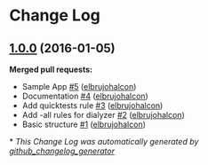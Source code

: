 # Change Log

## [1.0.0](https://github.com/inaka/inaka.mk/tree/1.0.0) (2016-01-05)
**Merged pull requests:**

- Sample App [\#5](https://github.com/inaka/inaka.mk/pull/5) ([elbrujohalcon](https://github.com/elbrujohalcon))
- Documentation [\#4](https://github.com/inaka/inaka.mk/pull/4) ([elbrujohalcon](https://github.com/elbrujohalcon))
- Add quicktests rule [\#3](https://github.com/inaka/inaka.mk/pull/3) ([elbrujohalcon](https://github.com/elbrujohalcon))
- Add -all rules for dialyzer [\#2](https://github.com/inaka/inaka.mk/pull/2) ([elbrujohalcon](https://github.com/elbrujohalcon))
- Basic structure [\#1](https://github.com/inaka/inaka.mk/pull/1) ([elbrujohalcon](https://github.com/elbrujohalcon))



\* *This Change Log was automatically generated by [github_changelog_generator](https://github.com/skywinder/Github-Changelog-Generator)*